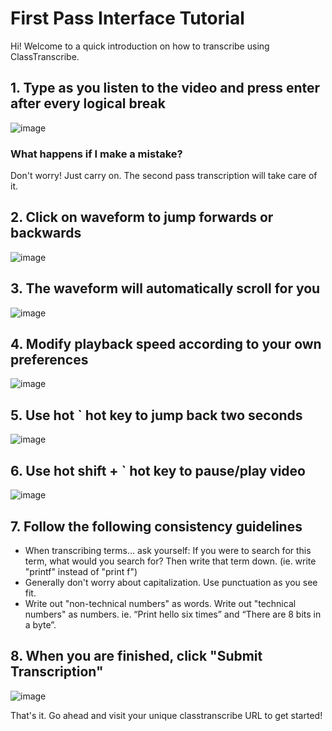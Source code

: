 # First Pass Interface Tutorial
Hi! Welcome to a quick introduction on how to transcribe using ClassTranscribe.

## 1. Type as you listen to the video and press enter after every logical break

![image](http://i.imgur.com/vqSHWbT.gif)

### What happens if I make a mistake?
Don't worry! Just carry on. The second pass transcription will take care of it.

## 2. Click on waveform to jump forwards or backwards
![image](http://i.imgur.com/kbZG09m.gif)

## 3. The waveform will automatically scroll for you
![image](http://i.imgur.com/ZbdkAx0.gif)

## 4. Modify playback speed according to your own preferences
![image](http://i.imgur.com/I3OFj4F.png)

## 5. Use hot ` hot key to jump back two seconds
![image](http://i.imgur.com/eMMg9ar.png)

## 6. Use hot shift + ` hot key to pause/play video
![image](http://i.imgur.com/TkefEBb.png)

## 7. Follow the following consistency guidelines
* When transcribing terms... ask yourself: If you were to search for this term, what would you search for? Then write that term down. (ie. write "printf" instead of "print f")
* Generally don't worry about capitalization. Use punctuation as you see fit.
* Write out "non-technical numbers" as words. Write out "technical numbers" as numbers. ie. “Print hello six times” and “There are 8 bits in a byte”.

## 8. When you are finished, click "Submit Transcription"
![image](http://i.imgur.com/u3S34g5.png)


That's it. Go ahead and visit your unique classtranscribe URL to get started!
